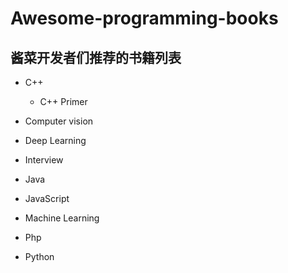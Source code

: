 # Awesome-programming-books
## 酱菜开发者们推荐的书籍列表
- C++
    - C++ Primer

- Computer vision

- Deep Learning

- Interview

- Java

- JavaScript

- Machine Learning

- Php

- Python
